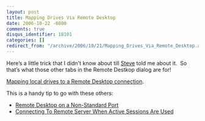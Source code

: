 ```yaml
---
layout: post
title: Mapping Drives Via Remote Desktop
date: 2006-10-22 -0800
comments: true
disqus_identifier: 18101
categories: []
redirect_from: "/archive/2006/10/21/Mapping_Drives_Via_Remote_Desktop.aspx/"
---
```


Here’s a little trick that I didn't know about till
[Steve](http://stevenharman.net/blog/ "Steve's Blog") told me about it. 
So that’s what those other tabs in the Remote Destkop dialog are for!

[Mapping local drives to a Remote Desktop
connection](http://stevenharman.net/blog/archive/2006/10/22/Mapping_Drives_via_Remote_Desktop.aspx "Mapping drives via Remote Desktop").

This is a handy tip to go with these others:

-   [Remote Desktop on a Non-Standard
    Port](https://haacked.com/archive/2006/10/17/Remote_Desktop_On_A_NonStandard_Port.aspx "Using alternate ports")
-   [Connecting To Remote Server When Active Sessions Are
    Used](https://haacked.com/archive/2005/10/13/Remote_Desktop_To_Console_Session.aspx "How to remote into the console")


